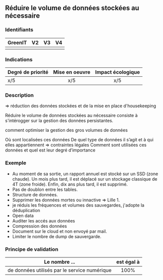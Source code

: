 ## Réduire le volume de données stockées au nécessaire

### Identifiants

| GreenIT |  V2  |  V3  |  V4  |
|:-------:|:----:|:----:|:----:|
|         |      |      |      |

### Indications

| Degré de priorité |      Mise en oeuvre       |  Impact écologique    | 
|-------------------|:-------------------------:|:---------------------:|
|    x/5            |         x/5               |    x/5                | 


### Description
=> réduction des données stockées et de la mise en place d'housekeeping

Réduire le volume de données stockées au nécessaire consiste à s'intérogger sur la gestion des données persistantes.

comment optimiser la gestion des gros volumes de données

Où sont localisées ces données 
De quel type de données il s’agit et à qui elles appartiennent => contraintes légales
Comment sont utilisées ces données et quel est leur degré d’importance 

### Exemple

* Au moment de sa sortie, un rapport annuel est stocké sur un SSD (zone chaude). Un mois plus tard, il est déplacé sur un stockage classique de 4T (zone froide). Enfin, dix ans plus tard, il est supprimé.
* Pas de doublon entre les tables.
* Structure de données.
* Supprimer les données mortes ou innactive => Lille 1.
* je réduis les fréquences et volumes des sauvegardes, j'adopte la déduplication
* Open data
* Auditer les accés aux données
* Compression des données
* Document sur le cloud et non envoyé par mail.
* Limiter le nombre de dump de sauvergarde.


### Principe de validation

| Le nombre ...     |     est égal à   |  
|-------------------|:-------------------------:|
| de données utilisés par le service numérique    |  100% |
